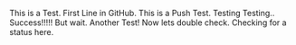 This is a Test. First Line in GitHub.
This is a Push Test. 
Testing Testing..
Success!!!!! But wait. Another Test!
Now lets double check.
Checking for a status here.